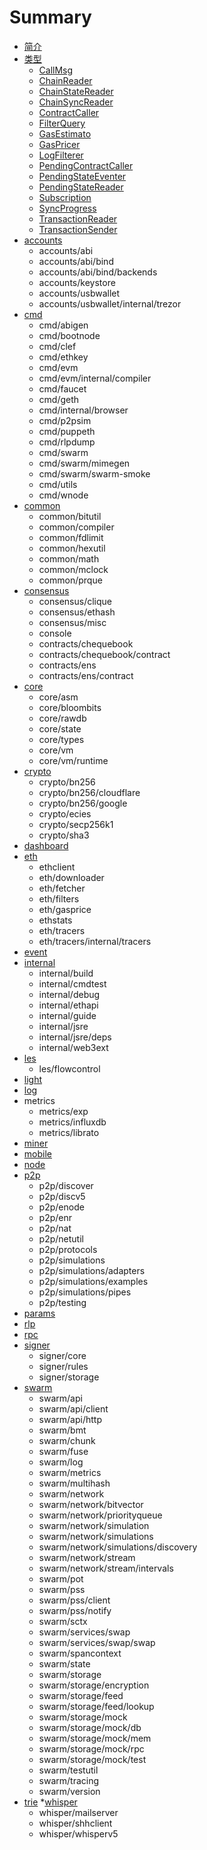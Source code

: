 # Summary

* [简介](README.md)
* [类型](类型/README.md)
  * [CallMsg](类型/callmsg.md)
  * [ChainReader](类型/chainreader.md)
  * [ChainStateReader](类型/chainstatereader.md)
  * [ChainSyncReader ](类型/chainsyncreader.md)
  * [ContractCaller](类型/contractcaller.md)
  * [FilterQuery](类型/filterquery.md)
  * [GasEstimato](类型/gasestimato.md)
  * [GasPricer](类型/gaspricer.md)
  * [LogFilterer ](类型/logfilterer.md)
  * [PendingContractCaller](类型/pendingcontractcaller.md)
  * [PendingStateEventer ](类型/pendingstateeventer.md)
  * [PendingStateReader ](类型/pendingstatereader.md)
  * [Subscription](类型/subscription.md)
  * [SyncProgress](类型/syncprogress.md)
  * [TransactionReader](类型/transactionreader.md)
  * [TransactionSender](类型/transactionsender.md)
* [accounts](accounts/README.md)
  * accounts/abi
  * accounts/abi/bind
  * accounts/abi/bind/backends
  * accounts/keystore
  * accounts/usbwallet
  * accounts/usbwallet/internal/trezor
* [cmd](cmd/README.md)
  * cmd/abigen
  * cmd/bootnode
  * cmd/clef
  * cmd/ethkey
  * cmd/evm
  * cmd/evm/internal/compiler
  * cmd/faucet
  * cmd/geth
  * cmd/internal/browser
  * cmd/p2psim
  * cmd/puppeth	
  * cmd/rlpdump
  * cmd/swarm
  * cmd/swarm/mimegen
  * cmd/swarm/swarm-smoke
  * cmd/utils
  * cmd/wnode
* [common](comon/README.md)
  * common/bitutil
  * common/compiler
  * common/fdlimit
  * common/hexutil
  * common/math
  * common/mclock	
  * common/prque
* [consensus](consensus/README.md)
  * consensus/clique
  * consensus/ethash
  * consensus/misc
  * console
  * contracts/chequebook
  * contracts/chequebook/contract
  * contracts/ens
  * contracts/ens/contract
* [core](core/README.md)
  * core/asm
  * core/bloombits
  * core/rawdb
  * core/state
  * core/types
  * core/vm
  * core/vm/runtime
* [crypto](cryptp/README.md)	
  * crypto/bn256 
  * crypto/bn256/cloudflare
  * crypto/bn256/google
  * crypto/ecies
  * crypto/secp256k1
  * crypto/sha3
* [dashboard](dashboard/README.md)
* [eth](eth/README.md)
  * ethclient
  * eth/downloader
  * eth/fetcher
  * eth/filters
  * eth/gasprice
  * ethstats
  * eth/tracers	
  * eth/tracers/internal/tracers	
* [event](README.md)
* [internal](internal/README.md)
  * internal/build
  * internal/cmdtest
  * internal/debug
  * internal/ethapi
  * internal/guide
  * internal/jsre
  * internal/jsre/deps
  * internal/web3ext
* [les](les/README.md)
  * les/flowcontrol
* [light](light/README.md)
* [log](log/README.md)
* metrics	
  * metrics/exp
  * metrics/influxdb
  * metrics/librato
* [miner](miner/README.md)
* [mobile](mobile/README.md)
* [node](node/README.md)
* [p2p](p2p/README.md)	
  * p2p/discover
  * p2p/discv5
  * p2p/enode
  * p2p/enr
  * p2p/nat
  * p2p/netutil
  * p2p/protocols
  * p2p/simulations
  * p2p/simulations/adapters
  * p2p/simulations/examples
  * p2p/simulations/pipes
  * p2p/testing
* [params](params/README.md)
* [rlp](rlp/README.md)
* [rpc](rpc/README.md)
* [signer](signer/README.md)
  * signer/core
  * signer/rules
  * signer/storage
* [swarm](swarm/README.md)
  * swarm/api
  * swarm/api/client
  * swarm/api/http
  * swarm/bmt
  * swarm/chunk	
  * swarm/fuse
  * swarm/log
  * swarm/metrics
  * swarm/multihash
  * swarm/network
  * swarm/network/bitvector
  * swarm/network/priorityqueue
  * swarm/network/simulation
  * swarm/network/simulations
  * swarm/network/simulations/discovery	
  * swarm/network/stream
  * swarm/network/stream/intervals
  * swarm/pot
  * swarm/pss
  * swarm/pss/client
  * swarm/pss/notify
  * swarm/sctx
  * swarm/services/swap
  * swarm/services/swap/swap
  * swarm/spancontext
  * swarm/state
  * swarm/storage
  * swarm/storage/encryption
  * swarm/storage/feed
  * swarm/storage/feed/lookup
  * swarm/storage/mock
  * swarm/storage/mock/db	
  * swarm/storage/mock/mem
  * swarm/storage/mock/rpc
  * swarm/storage/mock/test
  * swarm/testutil
  * swarm/tracing
  * swarm/version
* [trie](trie/README.md)
*[whisper](whisper/README.md)
  * whisper/mailserver
  * whisper/shhclient
  * whisper/whisperv5
  
  
  
  
  
  
  
  
  
  
  
  
  
  
  
  
  
  
  
  
  
  
  
  
  
  
  
  
  
  
  
  
  
  
  
  

